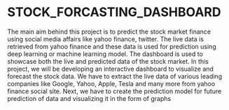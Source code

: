 # STOCK_FORCASTING_DASHBOARD
The main aim behind this project is to predict the stock market finance using social media affairs like yahoo finance, twitter. The live data is retrieved from yahoo finance and these data is used for prediction using deep learning or machine learning model. The dashboard is used to showcase both the live and predicted data of the stock market.
In this project, we will be developing an interactive dashboard to visualize and forecast the stock data. 
We have to extract the live data of various leading companies like Google, Yahoo, Apple, Tesla and many more from yahoo finance social site.
Next, we have to create the prediction model for future prediction of data and visualizing it in the form of graphs


